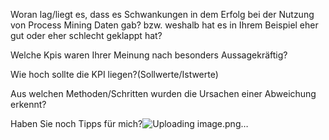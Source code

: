Woran lag/liegt es, dass es Schwankungen in dem Erfolg bei der Nutzung von Process Mining Daten gab? bzw. weshalb hat es in Ihrem Beispiel eher gut oder eher schlecht geklappt hat?

Welche Kpis waren Ihrer Meinung nach besonders Aussagekräftig?

Wie hoch sollte die KPI liegen?(Sollwerte/Istwerte)

Aus welchen Methoden/Schritten wurden die Ursachen einer Abweichung erkennt?

Haben Sie noch Tipps für mich?![Uploading image.png…]()
